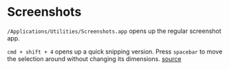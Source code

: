 # Screenshots

`/Applications/Utilities/Screenshots.app` opens up the regular screenshot app.

`cmd + shift + 4` opens up a quick snipping version. Press `spacebar` to move
the selection around without changing its dimensions.
[source](https://twitter.com/denisenepraunig/status/1404722596273442819)
